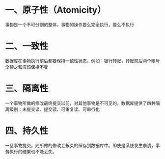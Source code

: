 # 一、原子性（Atomicity）
事物是一个不可分割的整体，事物的操作要么完全执行，要么不执行

# 二、一致性
数据库在事物执行前后都要保持一致性状态。例如：银行转账，转账前后两个账号全额之和应该保持不变

# 三、隔离性
一个事物所做的修改最终提交以前，对其他事物是不可见的。数据库提供了四种隔离级别：未提交读、提交读、可重复读、可串行化

# 四、持久性
一旦事物提交，则所做的修改会永久的保存到数据库中。即使是系统发生崩溃，事务执行的结果也不能丢失。